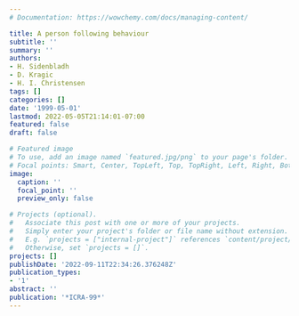 ```yaml
---
# Documentation: https://wowchemy.com/docs/managing-content/

title: A person following behaviour
subtitle: ''
summary: ''
authors:
- H. Sidenbladh
- D. Kragic
- H. I. Christensen
tags: []
categories: []
date: '1999-05-01'
lastmod: 2022-05-05T21:14:01-07:00
featured: false
draft: false

# Featured image
# To use, add an image named `featured.jpg/png` to your page's folder.
# Focal points: Smart, Center, TopLeft, Top, TopRight, Left, Right, BottomLeft, Bottom, BottomRight.
image:
  caption: ''
  focal_point: ''
  preview_only: false

# Projects (optional).
#   Associate this post with one or more of your projects.
#   Simply enter your project's folder or file name without extension.
#   E.g. `projects = ["internal-project"]` references `content/project/deep-learning/index.md`.
#   Otherwise, set `projects = []`.
projects: []
publishDate: '2022-09-11T22:34:26.376248Z'
publication_types:
- '1'
abstract: ''
publication: '*ICRA-99*'
---
```

